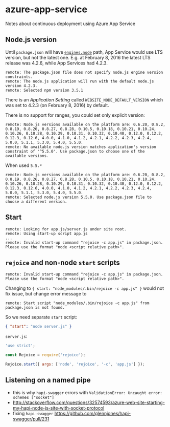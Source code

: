 # azure-app-service
Notes about continuous deployment using Azure App Service

## Node.js version

Until `package.json` will have [`engines.node`][engines] path, App Service would use LTS version, but not the latest one. E.g. at February 8, 2016 the latest LTS release was 4.2.6, while App Services had 4.2.3.

[engines]: https://docs.npmjs.com/files/package.json#engines

```
remote: The package.json file does not specify node.js engine version constraints.        
remote: The node.js application will run with the default node.js version 4.2.3.        
remote: Selected npm version 3.5.1
```

There is an _Application Setting_ called `WEBSITE_NODE_DEFAULT_VERSION` which was set to 4.2.3 (on February 8, 2016) by default.

There is no support for ranges, you could set only explicit version:

```
remote: Node.js versions available on the platform are: 0.6.20, 0.8.2, 0.8.19, 0.8.26, 0.8.27, 0.8.28, 0.10.5, 0.10.18, 0.10.21, 0.10.24, 0.10.26, 0.10.28, 0.10.29, 0.10.31, 0.10.32, 0.10.40, 0.12.0, 0.12.2, 0.12.3, 0.12.6, 4.0.0, 4.1.0, 4.1.2, 4.2.1, 4.2.2, 4.2.3, 4.2.4, 5.0.0, 5.1.1, 5.3.0, 5.4.0, 5.5.0.
remote: No available node.js version matches application's version constraint of '^5.5.0'. Use package.json to choose one of the available versions. 
```

When used `5.5.*`

```
remote: Node.js versions available on the platform are: 0.6.20, 0.8.2, 0.8.19, 0.8.26, 0.8.27, 0.8.28, 0.10.5, 0.10.18, 0.10.21, 0.10.24, 0.10.26, 0.10.28, 0.10.29, 0.10.31, 0.10.32, 0.10.40, 0.12.0, 0.12.2, 0.12.3, 0.12.6, 4.0.0, 4.1.0, 4.1.2, 4.2.1, 4.2.2, 4.2.3, 4.2.4, 5.0.0, 5.1.1, 5.3.0, 5.4.0, 5.5.0.        
remote: Selected node.js version 5.5.0. Use package.json file to choose a different version.
```

## Start

```
remote: Looking for app.js/server.js under site root.        
remote: Using start-up script app.js 
...
remote: Invalid start-up command "rejoice -c app.js" in package.json. Please use the format "node <script relative path>".
```

## `rejoice` and non-node `start` scripts

```
remote: Invalid start-up command "rejoice -c app.js" in package.json. Please use the format "node <script relative path>".
```

Changing to `{ start: "node_modules/.bin/rejoice -c app.js" }` would not fix issue, but change error message to 

```
remote: Start script "node_modules/.bin/rejoice -c app.js" from package.json is not found.
```

So we need separate `start` script:

```json
{ "start": "node server.js" }
```

`server.js`:

```js
'use strict';

const Rejoice = require('rejoice');

Rejoice.start({ args: ['node', 'rejoice', '-c', 'app.js'] });

```

## Listening on a named pipe

- this is why `hapi-swagger` errors with `ValidationError: Uncaught error: schemes ["socket"]`
- http://stackoverflow.com/questions/32574593/azure-web-site-starting-my-hapi-node-js-site-with-socket-protocol
- fixing `hapi-swagger` https://github.com/glennjones/hapi-swagger/pull/231
